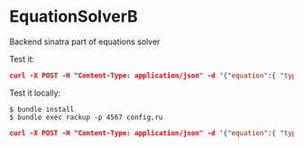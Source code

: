 EquationSolverB
===============

Backend sinatra part of equations solver

Test it:
```json
curl -X POST -H "Content-Type: application/json" -d '{"equation":{ "type":"linear","a":"1","b":"2"}}' http://equation-solver-backend.herokuapp.com/solve
```

Test it locally:
```
$ bundle install
$ bundle exec rackup -p 4567 config.ru
```

```json
curl -X POST -H "Content-Type: application/json" -d '{"equation":{ "type":"linear","a":"1","b":"2"}}' http://localhost:4567/solve
```
